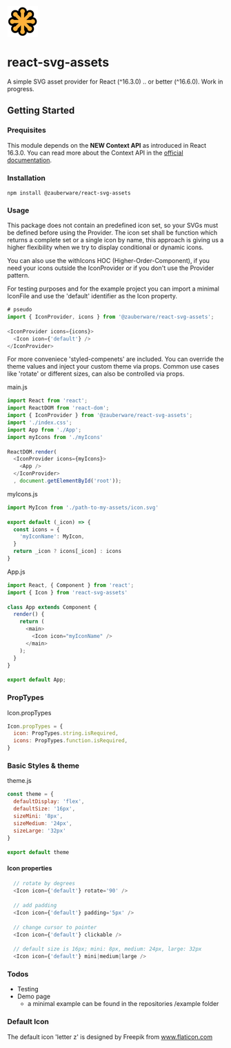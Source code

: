 ![Official SVG logo](svg-logo.png)
# react-svg-assets
A simple SVG asset provider for React (^16.3.0) .. or better (^16.6.0). Work in progress.

## Getting Started

### Prequisites
This module depends on the **NEW Context API** as introduced in React 16.3.0. You can read more about the Context API in the [official documentation](https://reactjs.org/docs/context.html).

### Installation
```
npm install @zauberware/react-svg-assets
```

### Usage
This package does not contain an predefined icon set, so your SVGs must be defined before using the Provider.
The icon set shall be function which returns a complete set or a single icon by name, this approach is giving us a higher flexibility when we try to display conditional or dynamic icons.

You can also use the withIcons HOC (Higher-Order-Component), if you need your icons outside the IconProvider or if you don't use the Provider pattern.

For testing purposes and for the example project you can import a minimal IconFile and use the 'default' identifier as the Icon property.

```javascript
# pseudo
import { IconProvider, icons } from '@zauberware/react-svg-assets';

<IconProvider icons={icons}>
  <Icon icon={'default'} />
</IconProvider>
```

For more conveniece 'styled-compenets' are included. You can override the theme values and inject your custom theme via props. Common use cases like 'rotate' or different sizes, can also be controlled via props.

main.js
```javascript
import React from 'react';
import ReactDOM from 'react-dom';
import { IconProvider } from '@zauberware/react-svg-assets';
import './index.css';
import App from './App';
import myIcons from './myIcons'

ReactDOM.render(
  <IconProvider icons={myIcons}>
    <App />
  </IconProvider>
  , document.getElementById('root'));
```

myIcons.js
```javascript
import MyIcon from './path-to-my-assets/icon.svg'

export default (_icon) => {
  const icons = {
    'myIconName': MyIcon,
  }
  return _icon ? icons[_icon] : icons
}

```

App.js
```javascript
import React, { Component } from 'react';
import { Icon } from 'react-svg-assets'

class App extends Component {
  render() {
    return (
      <main>
        <Icon icon="myIconName" />
      </main>
    );
  }
}

export default App;

```

### PropTypes
Icon.propTypes
```javascript
Icon.propTypes = {
  icon: PropTypes.string.isRequired,
  icons: PropTypes.function.isRequired,
}
```

### Basic Styles & theme
theme.js
```javascript
const theme = {
  defaultDisplay: 'flex',
  defaultSize: '16px',
  sizeMini: '8px',
  sizeMedium: '24px',
  sizeLarge: '32px'
}

export default theme
```

#### Icon properties
```javascript
  // rotate by degrees
  <Icon icon={'default'} rotate='90' />

  // add padding
  <Icon icon={'default'} padding='5px' />
  
  // change cursor to pointer
  <Icon icon={'default'} clickable />

  // default size is 16px; mini: 8px, medium: 24px, large: 32px
  <Icon icon={'default'} mini|medium|large />
```

### Todos
* Testing
* Demo page
  * a minimal example can be found in the repositories /example folder


### Default Icon
The default icon 'letter z' is designed by Freepik from www.flaticon.com